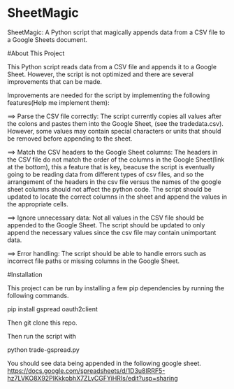 # SheetMagic
SheetMagic: A Python script that magically appends data from a CSV file to a Google Sheets document.


#About This Project

This Python script reads data from a CSV file and appends it to a Google Sheet. However, the script is not optimized and there are several improvements that can be made.

Improvements are needed for the script by implementing the following features(Help me implement them):

==>  Parse the CSV file correctly: The script currently copies all values after the colons and pastes them into the Google Sheet, (see the tradedata.csv). However, some values may contain special characters or units that should be removed before appending to the sheet.

==>  Match the CSV headers to the Google Sheet columns: The headers in the CSV file do not match the order of the columns in the Google Sheet(link at the bottom), this a feature that is key, beacuse the script is eventually going to be reading data from different types of csv files, and so the arrangement of the headers in the csv file versus the names of the google sheet columns should not affect the python code. The script should be updated to locate the correct columns in the sheet and append the values in the appropriate cells.

==>  Ignore unnecessary data: Not all values in the CSV file should be appended to the Google Sheet. The script should be updated to only append the necessary values since the csv file may contain unimportant data.

==>  Error handling: The script should be able to handle errors such as incorrect file paths or missing columns in the Google Sheet.


#Installation

This project can be run by installing a few pip dependencies by running the following commands.

pip install gspread oauth2client

Then git clone this repo.

Then run the script with

python trade-gspread.py

You should see data being appended in the following google sheet.
https://docs.google.com/spreadsheets/d/1D3u8lRRF5-hz7LVKO8X92PlKkkpbhX7ZLvCGFYiHRIs/edit?usp=sharing
